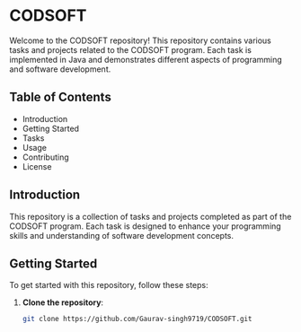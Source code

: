 # CODSOFT

Welcome to the CODSOFT repository! This repository contains various tasks and projects related to the CODSOFT program. Each task is implemented in Java and demonstrates different aspects of programming and software development.

## Table of Contents

- Introduction
- Getting Started
- Tasks
- Usage
- Contributing
- License

## Introduction

This repository is a collection of tasks and projects completed as part of the CODSOFT program. Each task is designed to enhance your programming skills and understanding of software development concepts.

## Getting Started

To get started with this repository, follow these steps:

1. **Clone the repository**:
   ```sh
   git clone https://github.com/Gaurav-singh9719/CODSOFT.git
